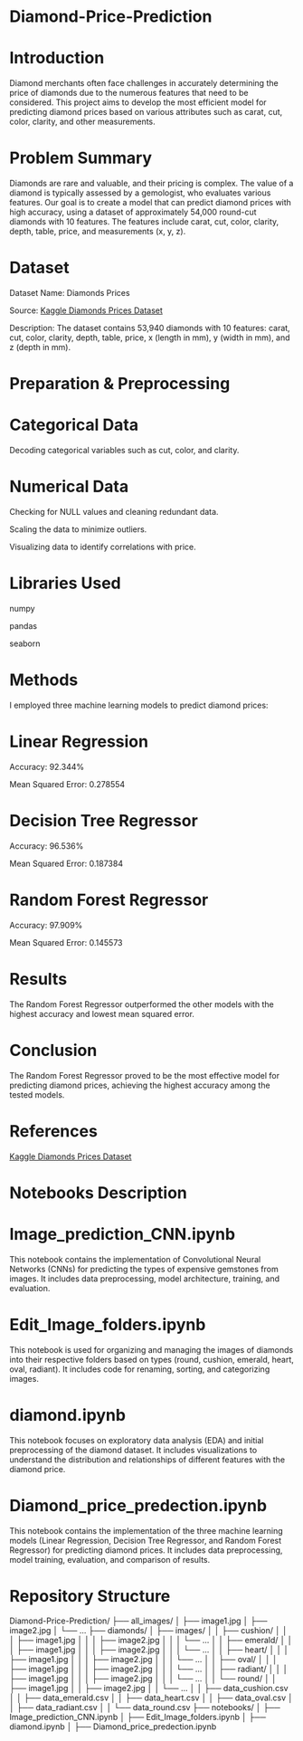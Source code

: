 # Diamond-Price-Prediction


# Introduction

Diamond merchants often face challenges in accurately determining the price of diamonds due to the numerous features that need to be considered. This project aims to develop the most efficient model for predicting diamond prices based on various attributes such as carat, cut, color, clarity, and other measurements.

# Problem Summary

Diamonds are rare and valuable, and their pricing is complex. The value of a diamond is typically assessed by a gemologist, who evaluates various features. Our goal is to create a model that can predict diamond prices with high accuracy, using a dataset of approximately 54,000 round-cut diamonds with 10 features. The features include carat, cut, color, clarity, depth, table, price, and measurements (x, y, z).


# Dataset

  Dataset Name: Diamonds Prices
  
  Source: [Kaggle Diamonds Prices Dataset](https://www.kaggle.com/datasets/nancyalaswad90/diamonds-prices)
  
  Description: The dataset contains 53,940 diamonds with 10 features: carat, cut, color, clarity, depth, table, price, x (length in mm), y (width in mm), and z (depth in mm).


# Preparation & Preprocessing

  # Categorical Data
  
  Decoding categorical variables such as cut, color, and clarity.

  # Numerical Data
  
  Checking for NULL values and cleaning redundant data.

  Scaling the data to minimize outliers.

  Visualizing data to identify correlations with price.
    
  # Libraries Used
  
  numpy

  pandas
    
  seaborn


# Methods
I employed three machine learning models to predict diamond prices:

  # Linear Regression
  
  Accuracy: 92.344%
    
  Mean Squared Error: 0.278554
    
  # Decision Tree Regressor
  
  Accuracy: 96.536%
    
  Mean Squared Error: 0.187384
    
  # Random Forest Regressor
  
  Accuracy: 97.909%
  
  Mean Squared Error: 0.145573


# Results

The Random Forest Regressor outperformed the other models with the highest accuracy and lowest mean squared error.


# Conclusion

The Random Forest Regressor proved to be the most effective model for predicting diamond prices, achieving the highest accuracy among the tested models.


# References

[Kaggle Diamonds Prices Dataset](https://www.kaggle.com/datasets/nancyalaswad90/diamonds-prices)


# Notebooks Description

  # Image_prediction_CNN.ipynb

  This notebook contains the implementation of Convolutional Neural Networks (CNNs) for predicting the types of expensive gemstones from images. It includes data preprocessing, model architecture, training,     and evaluation.

  # Edit_Image_folders.ipynb

  This notebook is used for organizing and managing the images of diamonds into their respective folders based on types (round, cushion, emerald, heart, oval, radiant). It includes code for renaming, sorting,  and categorizing images.

  # diamond.ipynb

  This notebook focuses on exploratory data analysis (EDA) and initial preprocessing of the diamond dataset. It includes visualizations to understand the distribution and relationships of different features with the diamond price.

  # Diamond_price_predection.ipynb

  This notebook contains the implementation of the three machine learning models (Linear Regression, Decision Tree Regressor, and Random Forest Regressor) for predicting diamond prices. It includes data preprocessing, model training, evaluation, and comparison of results.


# Repository Structure

Diamond-Price-Prediction/
├── all_images/
│   ├── image1.jpg
│   ├── image2.jpg
│   └── ...
├── diamonds/
│    ├── images/
│    │   ├── cushion/
│    │   │   ├── image1.jpg
│    │   │   ├── image2.jpg
│    │   │   └── ...
│    │   ├── emerald/
│    │   │   ├── image1.jpg
│    │   │   ├── image2.jpg
│    │   │   └── ...
│    │   ├── heart/
│    │   │   ├── image1.jpg
│    │   │   ├── image2.jpg
│    │   │   └── ...
│    │   ├── oval/
│    │   │   ├── image1.jpg
│    │   │   ├── image2.jpg
│    │   │   └── ...
│    │   ├── radiant/
│    │   │   ├── image1.jpg
│    │   │   ├── image2.jpg
│    │   │   └── ...
│    │   └── round/
│    │       ├── image1.jpg
│    │       ├── image2.jpg
│    │       └── ...
│    │   ├── data_cushion.csv
│    │   ├── data_emerald.csv
│    │   ├── data_heart.csv
│    │   ├── data_oval.csv
│    │   ├── data_radiant.csv
│    │   └── data_round.csv
├── notebooks/
│   ├── Image_prediction_CNN.ipynb
│   ├── Edit_Image_folders.ipynb
│   ├── diamond.ipynb
│   ├── Diamond_price_predection.ipynb



